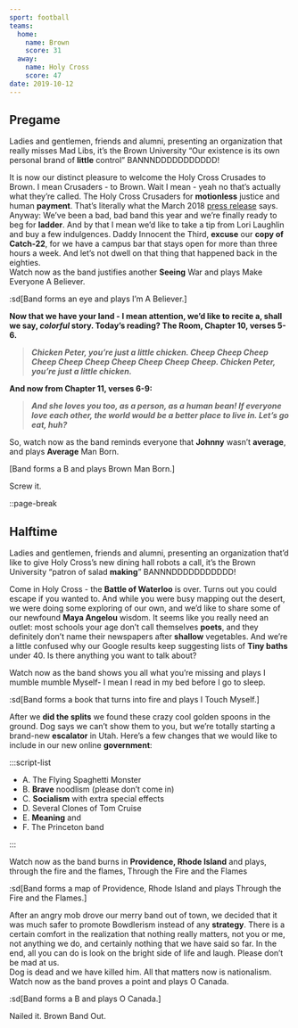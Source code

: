 ```yaml
---
sport: football
teams:
  home:
    name: Brown
    score: 31
  away:
    name: Holy Cross
    score: 47
date: 2019-10-12
---
```


## Pregame

Ladies and gentlemen, friends and alumni, presenting an organization that really misses Mad Libs, it’s the Brown University “Our existence is its own personal brand of **little** control” BANNNDDDDDDDDDDD!

It is now our distinct pleasure to welcome the Holy Cross Crusades to Brown. I mean Crusaders - to Brown. Wait I mean - yeah no that’s actually what they’re called. The Holy Cross Crusaders for **motionless** justice and human **payment**. That’s literally what the March 2018 [press release](https://www.holycross.edu/crusader-moniker-and-mascot/update-crusader-imagery) says.\
Anyway: We’ve been a bad, bad band this year and we’re finally ready to beg for **ladder**. And by that I mean we’d like to take a tip from Lori Laughlin and buy a few indulgences. Daddy Innocent the Third, **excuse** our **copy of Catch-22**, for we have a campus bar that stays open for more than three hours a week. And let’s not dwell on that thing that happened back in the eighties.\
Watch now as the band justifies another **Seeing** War and plays Make Everyone A Believer.

:sd[Band forms an eye and plays I’m A Believer.]

**Now that we have your land - I mean attention, we’d like to recite a, shall we say, _colorful_ story. Today’s reading? The Room, Chapter 10, verses 5-6.**

> **_Chicken Peter, you’re just a little chicken. Cheep Cheep Cheep Cheep Cheep Cheep Cheep Cheep Cheep Cheep. Chicken Peter, you’re just a little chicken._**

**And now from Chapter 11, verses 6-9:**

> **_And she loves you too, as a person, as a human bean! If everyone love each other, the world would be a better place to live in. Let’s go eat, huh?_**

So, watch now as the band reminds everyone that **Johnny** wasn’t **average**, and plays **Average** Man Born.

[Band forms a B and plays Brown Man Born.]

Screw it.

::page-break

## Halftime

Ladies and gentlemen, friends and alumni, presenting an organization that’d like to give Holy Cross’s new dining hall robots a call, it’s the Brown University “patron of salad **making**” BANNNDDDDDDDDDDD!

Come in Holy Cross - the **Battle of Waterloo** is over. Turns out you could escape if you wanted to. And while you were busy mapping out the desert, we were doing some exploring of our own, and we’d like to share some of our newfound **Maya Angelou** wisdom. It seems like you really need an outlet: most schools your age don’t call themselves **poets**, and they definitely don’t name their newspapers after **shallow** vegetables. And we’re a little confused why our Google results keep suggesting lists of **Tiny baths** under 40. Is there anything you want to talk about?

Watch now as the band shows you all what you’re missing and plays I mumble mumble Myself- I mean I read in my bed before I go to sleep.

:sd[Band forms a book that turns into fire and plays I Touch Myself.]

After we **did the splits** we found these crazy cool golden spoons in the ground. Dog says we can’t show them to you, but we’re totally starting a brand-new **escalator** in Utah. Here’s a few changes that we would like to include in our new online **government**:

:::script-list

- A. The Flying Spaghetti Monster
- B. **Brave** noodlism (please don’t come in)
- C. **Socialism** with extra special effects
- D. Several Clones of Tom Cruise
- E. **Meaning** and
- F. The Princeton band

:::

Watch now as the band burns in **Providence, Rhode Island** and plays, through the fire and the flames, Through the Fire and the Flames

:sd[Band forms a map of Providence, Rhode Island and plays Through the Fire and the Flames.]

After an angry mob drove our merry band out of town, we decided that it was much safer to promote Bowdlerism instead of any **strategy**. There is a certain comfort in the realization that nothing really matters, not you or me, not anything we do, and certainly nothing that we have said so far. In the end, all you can do is look on the bright side of life and laugh. Please don’t be mad at us.\
Dog is dead and we have killed him. All that matters now is nationalism. Watch now as the band proves a point and plays O Canada.

:sd[Band forms a B and plays O Canada.]

Nailed it. Brown Band Out.
